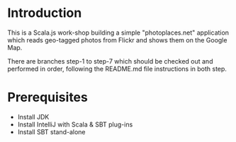 # Introduction

This is a Scala.js work-shop building a simple "photoplaces.net" application which reads geo-tagged photos from Flickr and shows them on the Google Map.

There are branches step-1 to step-7 which should be checked out and performed in order, following the README.md file instructions in both step.

# Prerequisites
* Install JDK
* Install IntelliJ with Scala & SBT plug-ins
* Install SBT stand-alone
